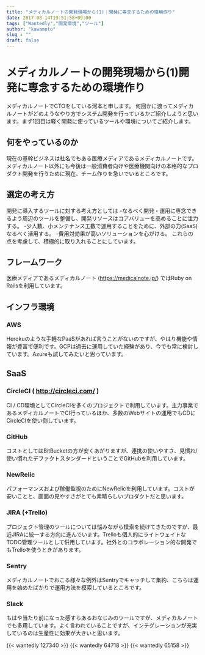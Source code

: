 ```yaml
---
title: "メディカルノートの開発現場から(1)｜開発に専念するための環境作り"
date: 2017-08-14T19:51:58+09:00
tags: ["Wantedly","開発環境","ツール"]
author: "kawamoto"
slug : ""
draft: false
---
```


# メディカルノートの開発現場から(1)開発に専念するための環境作り

メディカルノートでCTOをしている河本と申します。
何回かに渡ってメディカルノートがどのようなやり方でシステム開発を行っているかご紹介しようと思います。まず1回目は軽く開発に使っているツールや環境についてご紹介します。
## 何をやっているのか

現在の基幹ビジネスは社名でもある医療メディアであるメディカルノートです。
メディカルノート以外にも今後は一般消費者向けや医療機関向けの本格的なプロダクト開発を行うために現在、チーム作りを急いでいるところです。
## 選定の考え方

開発に導入するツールに対する考え方としては
-なるべく開発・運用に専念できるよう周辺のツールを整備し、開発リソースはコアバリューを高めることに注力する。
-少人数、小メンテナンス工数で運用することをために、外部の力(SaaS)なるべく活用する。
-費用対効果が高いソリューションを心がける。
これらの点を考慮して、積極的に取り入れることにしています。
## フレームワーク

医療メディアであるメディカルノート (https://medicalnote.jp/) ではRuby on Railsを利用しています。
## インフラ環境

### AWS

Herokuのような手軽なPaaSがあれば言うことがないのですが、やはり機能や情報が豊富で便利です。GCPは過去に運用していた経験があり、今でも常に検討しています。Azureも試してみたいと思っています。
## SaaS

### CircleCI ( http://circleci.com/ )
CI / CD環境としてCircleCIを多くのプロジェクトで利用しています。主力事業であるメディカルノートでCI行っているほか、多数のWebサイトの運用でもCDにCircleCIを使い倒しています。
### GitHub
コストとしてはBitBucketの方が安くあがりますが、連携の使いやすさ、見慣れ/使い慣れたデファクトスタンダードということでGitHubを利用しています。
### NewRelic
パフォーマンスおよび稼働監視のためにNewRelicを利用しています。コストが安いことと、画面の見やすさがとても素晴らしいプロダクトだと思います。
### JIRA (+Trello)
プロジェクト管理のツールについては悩みながら模索を続けてきたのですが、最近JIRAに統一する方向に進んでいます。Trelloも個人的にライトウェイトなTODO管理ツールとして併用しています。社外とのコラボレーション的な開発でもTrelloを使うときがあります。
### Sentry
メディカルノートでおこる様々な例外はSentryでキャッチして集約、こちらは運用を始めたばかりで運用方法を模索しているところです。
### Slack
もはや当たり前になった感すらあるおなじみのツールですが、メディカルノートでも多用しています。よく言われていることですが、インテグレーションが充実しているのは生産性に効果が大きいと思います。

{{< wantedly 127340 >}}
{{< wantedly 64718 >}}
{{< wantedly 65158 >}}
